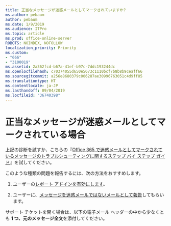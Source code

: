 ```yaml
---
title: 正当なメッセージが迷惑メールとしてマークされていますか?
ms.author: pebaum
author: pebaum
ms.date: 1/9/2019
ms.audience: ITPro
ms.topic: article
ms.prod: office-online-server
ROBOTS: NOINDEX, NOFOLLOW
localization_priority: Priority
ms.custom:
- "666"
- "3100019"
ms.assetid: 2a362fcd-b67a-41ef-b97c-7ddc193244dc
ms.openlocfilehash: c70374055d650e5673c1110bcf7b8b8b9ceaff66
ms.sourcegitcommit: a256e8680379c006287ae30996763051c4d9ff85
ms.translationtype: HT
ms.contentlocale: ja-JP
ms.lasthandoff: 09/04/2019
ms.locfileid: "36740398"
---
```

# <a name="do-you-have-legitimate-messages-being-marked-as-spam"></a>正当なメッセージが迷惑メールとしてマークされている場合

上記の診断を試すか、こちらの『[Office 365 で迷惑メールとしてマークされているメッセージのトラブルシューティングに関するステップ バイ ステップ ガイド](https://docs.microsoft.com/office365/securitycompliance/prevent-email-from-being-marked-as-spam-0)』を試してください。
  
このような種類の問題を報告するには、次の方法をおすすめします。
  
1. ユーザーの[レポート アドインを有効にします](https://docs.microsoft.com/office365/securitycompliance/enable-the-report-message-add-in)。

2. ユーザーに、[メッセージを迷惑メールではないメールとして報告](https://support.office.com/article/use-the-report-message-add-in-b5caa9f1-cdf3-4443-af8c-ff724ea719d2)してもらいます。

サポート チケットを開く場合は、以下の電子メール ヘッダーの中から少なくとも **1 つ、元のメッセージ全文**を添付してください。
  
